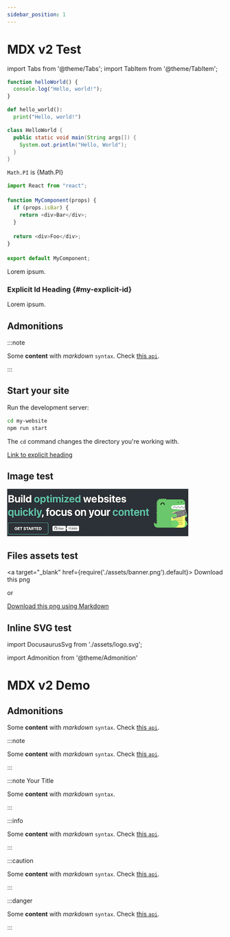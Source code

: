 ```yaml
---
sidebar_position: 1
---
```


# MDX v2 Test

import Tabs from '@theme/Tabs';
import TabItem from '@theme/TabItem';

<Tabs>
<TabItem value="js" label="JavaScript">

```js
function helloWorld() {
  console.log("Hello, world!");
}
```

</TabItem>
<TabItem value="py" label="Python">

```py
def hello_world():
  print("Hello, world!")
```

</TabItem>
<TabItem value="java" label="Java">

```java
class HelloWorld {
  public static void main(String args[]) {
    System.out.println("Hello, World");
  }
}
```

</TabItem>
</Tabs>

`Math.PI` is {Math.PI}

```js title="/src/components/HelloCodeTitle.js" {1,4-6,11}
import React from "react";

function MyComponent(props) {
  if (props.isBar) {
    return <div>Bar</div>;
  }

  return <div>Foo</div>;
}

export default MyComponent;
```

Lorem ipsum.

### Explicit Id Heading \{#my-explicit-id}

Lorem ipsum.

## Admonitions

:::note

Some **content** with _markdown_ `syntax`. Check [this `api`](#).

:::

## Start your site

Run the development server:

```bash
cd my-website
npm run start
```

The `cd` command changes the directory you're working with.

[Link to explicit heading](#my-explicit-id)

## Image test

![Example banner](./assets/banner.png)

## Files assets test

<a target="\_blank" href={require('./assets/banner.png').default}> Download this png </a>

or

[Download this png using Markdown](./assets/banner.png)

## Inline SVG test

import DocusaurusSvg from './assets/logo.svg';

<DocusaurusSvg />

import Admonition from '@theme/Admonition'

# MDX v2 Demo

## Admonitions

<Admonition type="danger" title="something">

Some **content** with _markdown_ `syntax`. Check [this `api`](#).

</Admonition>

:::note

Some **content** with _markdown_ `syntax`. Check [this `api`](#).

:::

:::note Your Title

Some **content** with _markdown_ `syntax`.

:::

:::info

Some **content** with _markdown_ `syntax`. Check [this `api`](#).

:::

:::caution

Some **content** with _markdown_ `syntax`. Check [this `api`](#).

:::

:::danger

Some **content** with _markdown_ `syntax`. Check [this `api`](#).

:::
